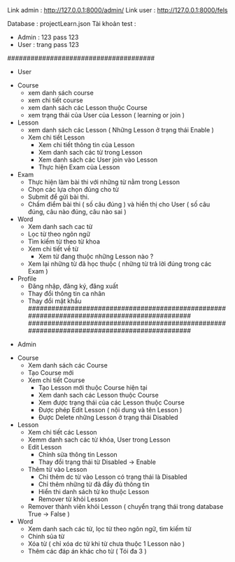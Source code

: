 Link admin : http://127.0.0.1:8000/admin/
Link user : http://127.0.0.1:8000/fels

Database : projectLearn.json
Tài khoản test :
-	Admin : 123 pass 123
-	User : trang pass 123

######################################
- User
+ Course
	+ xem danh sách course
	+ xem chi tiết course
	+ xem danh sách các Lesson thuộc Course
	+ xem trạng thái của User của Lesson ( learning or join )
+ Lesson
	+ xem danh sách các Lesson ( Những Lesson ở trạng thái Enable )
	+ Xem chi tiết Lesson
		- Xem chi tiết thông tin của Lesson
		- Xem danh sach các từ trong Lesson
		- Xem danh sách các User join vào Lesson
		- Thực hiện Exam của Lesson
+ Exam
	+ Thực hiện làm bài thi với những từ nằm trong Lesson
	+ Chọn các lựa chọn đúng cho từ
	+ Submit để gửi bài thi. 
	+ Chấm điểm bài thi ( số câu đúng ) và hiển thị cho User ( số câu đúng, câu nào đúng, câu nào sai )
+ Word
	+ Xem danh sach cac từ 
	+ Lọc từ theo ngôn ngữ
	+ Tìm kiếm từ theo từ khoa
	+ Xem chi tiết về từ
		- Xem từ đang thuộc những Lesson nào ?
	+ Xem lại những từ đã học thuộc ( những từ trả lời đúng trong các Exam )
+ Profile
	+ Đăng nhập, đăng ký, đăng xuất
	+ Thay đổi thông tin ca nhân
	+ Thay đổi mật khẩu
#############################################################################################
#############################################################################################
- Admin
+ Course
	+ Xem danh sách các Course
	+ Tạo Course mới
	+ Xem chi tiết Course
		- Tạo Lesson mới thuộc Course hiện tại
		- Xem danh sach các Lesson thuộc Course
		- Xem được trạng thái của các Lesson thuộc Course
		- Được phép Edit Lesson ( nội dung và tên Lesson )
		- Được Delete những Lesson ở trạng thái Disabled 
+ Lesson 
	+ Xem chi tiết các Lesson 
	+ Xemm danh sach các từ khóa, User trong Lesson
	+ Edit Lesson 
		- Chỉnh sửa thông tin Lesson
		- Thay đổi trạng thái từ Disabled -> Enable 
	+ Thêm từ vào Lesson
		- Chỉ thêm dc từ vào Lesson có trạng thái là Disabled
		- Chỉ thêm những từ đã đầy đủ thông tin
		- Hiển thi danh sách từ ko thuộc Lesson
		- Remover từ khỏi Lesson 
	+ Remover thành viên khỏi Lesson ( chuyển trạng thái trong database True -> False )
+ Word 
	+ Xem danh sach  các từ, lọc từ theo ngôn ngữ, tìm kiếm từ
	+ Chinh sủa từ 
	+ Xóa từ ( chỉ xóa dc từ khi từ chưa thuộc 1 Lesson nào )
	+ Thêm các đáp án khác cho từ ( Tói đa 3 )
	

